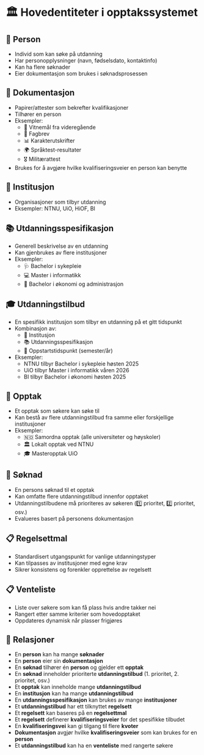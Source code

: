 # 🏛️ Hovedentiteter i opptakssystemet

## 👤 Person
- Individ som kan søke på utdanning
- Har personopplysninger (navn, fødselsdato, kontaktinfo)
- Kan ha flere søknader
- Eier dokumentasjon som brukes i søknadsprosessen

## 📄 Dokumentasjon
- Papirer/attester som bekrefter kvalifikasjoner
- Tilhører en person
- Eksempler:
  - 📜 Vitnemål fra videregående
  - 🔧 Fagbrev
  - 📊 Karakterutskrifter
  - 🌍 Språktest-resultater
  - 🎖️ Militærattest
- Brukes for å avgjøre hvilke kvalifiseringsveier en person kan benytte

## 🏫 Institusjon
- Organisasjoner som tilbyr utdanning
- Eksempler: NTNU, UiO, HiOF, BI

## 📚 Utdanningsspesifikasjon
- Generell beskrivelse av en utdanning
- Kan gjenbrukes av flere institusjoner
- Eksempler:
  - 🩺 Bachelor i sykepleie
  - 💻 Master i informatikk
  - 💼 Bachelor i økonomi og administrasjon

## 🎓 Utdanningstilbud
- En spesifikk institusjon som tilbyr en utdanning på et gitt tidspunkt
- Kombinasjon av:
  - 🏫 Institusjon
  - 📚 Utdanningsspesifikasjon
  - 📅 Oppstartstidspunkt (semester/år)
- Eksempler:
  - NTNU tilbyr Bachelor i sykepleie høsten 2025
  - UiO tilbyr Master i informatikk våren 2026
  - BI tilbyr Bachelor i økonomi høsten 2025

## 🎯 Opptak
- Et opptak som søkere kan søke til
- Kan bestå av flere utdanningstilbud fra samme eller forskjellige institusjoner
- Eksempler:
  - 🇳🇴 Samordna opptak (alle universiteter og høyskoler)
  - 🏛️ Lokalt opptak ved NTNU
  - 🎓 Masteropptak UiO

## 📝 Søknad
- En persons søknad til et opptak
- Kan omfatte flere utdanningstilbud innenfor opptaket
- Utdanningstilbudene må prioriteres av søkeren (1️⃣ prioritet, 2️⃣ prioritet, osv.)
- Evalueres basert på personens dokumentasjon

## 📋 Regelsettmal
- Standardisert utgangspunkt for vanlige utdanningstyper
- Kan tilpasses av institusjoner med egne krav
- Sikrer konsistens og forenkler opprettelse av regelsett

## 📋 Venteliste
- Liste over søkere som kan få plass hvis andre takker nei
- Rangert etter samme kriterier som hovedopptaket
- Oppdateres dynamisk når plasser frigjøres

## 🔗 Relasjoner
- En **person** kan ha mange **søknader**
- En **person** eier sin **dokumentasjon**
- En **søknad** tilhører én **person** og gjelder ett **opptak**
- En **søknad** inneholder prioriterte **utdanningstilbud** (1. prioritet, 2. prioritet, osv.)
- Et **opptak** kan inneholde mange **utdanningstilbud**
- En **institusjon** kan ha mange **utdanningstilbud**
- En **utdanningsspesifikasjon** kan brukes av mange **institusjoner**
- Et **utdanningstilbud** har ett tilknyttet **regelsett**
- Et **regelsett** kan baseres på en **regelsettmal**
- Et **regelsett** definerer **kvalifiseringsveier** for det spesifikke tilbudet
- En **kvalifiseringsvei** kan gi tilgang til flere **kvoter**
- **Dokumentasjon** avgjør hvilke **kvalifiseringsveier** som kan brukes for en **person**
- Et **utdanningstilbud** kan ha en **venteliste** med rangerte søkere